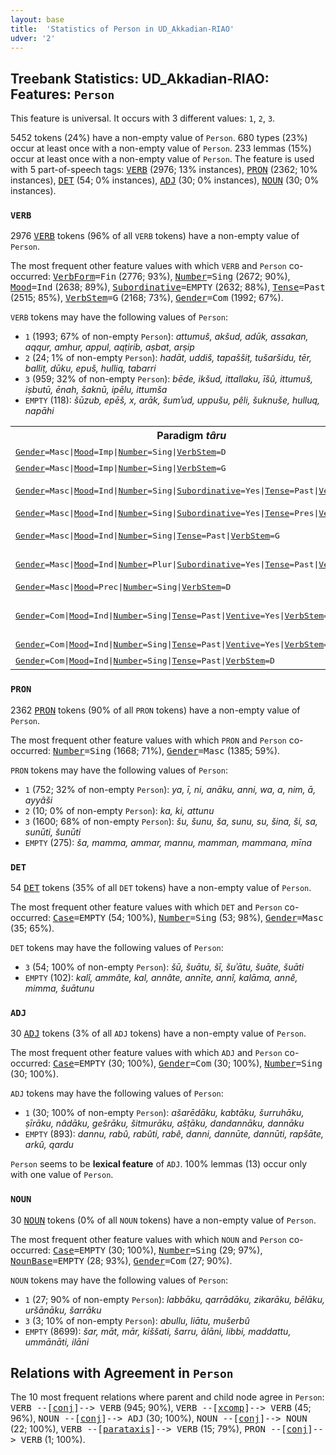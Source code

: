 ```yaml
---
layout: base
title:  'Statistics of Person in UD_Akkadian-RIAO'
udver: '2'
---
```


## Treebank Statistics: UD_Akkadian-RIAO: Features: `Person`

This feature is universal.
It occurs with 3 different values: `1`, `2`, `3`.

5452 tokens (24%) have a non-empty value of `Person`.
680 types (23%) occur at least once with a non-empty value of `Person`.
233 lemmas (15%) occur at least once with a non-empty value of `Person`.
The feature is used with 5 part-of-speech tags: <tt><a href="akk_riao-pos-VERB.html">VERB</a></tt> (2976; 13% instances), <tt><a href="akk_riao-pos-PRON.html">PRON</a></tt> (2362; 10% instances), <tt><a href="akk_riao-pos-DET.html">DET</a></tt> (54; 0% instances), <tt><a href="akk_riao-pos-ADJ.html">ADJ</a></tt> (30; 0% instances), <tt><a href="akk_riao-pos-NOUN.html">NOUN</a></tt> (30; 0% instances).

### `VERB`

2976 <tt><a href="akk_riao-pos-VERB.html">VERB</a></tt> tokens (96% of all `VERB` tokens) have a non-empty value of `Person`.

The most frequent other feature values with which `VERB` and `Person` co-occurred: <tt><a href="akk_riao-feat-VerbForm.html">VerbForm</a></tt><tt>=Fin</tt> (2776; 93%), <tt><a href="akk_riao-feat-Number.html">Number</a></tt><tt>=Sing</tt> (2672; 90%), <tt><a href="akk_riao-feat-Mood.html">Mood</a></tt><tt>=Ind</tt> (2638; 89%), <tt><a href="akk_riao-feat-Subordinative.html">Subordinative</a></tt><tt>=EMPTY</tt> (2632; 88%), <tt><a href="akk_riao-feat-Tense.html">Tense</a></tt><tt>=Past</tt> (2515; 85%), <tt><a href="akk_riao-feat-VerbStem.html">VerbStem</a></tt><tt>=G</tt> (2168; 73%), <tt><a href="akk_riao-feat-Gender.html">Gender</a></tt><tt>=Com</tt> (1992; 67%).

`VERB` tokens may have the following values of `Person`:

* `1` (1993; 67% of non-empty `Person`): <em>attumuš, akšud, adūk, assakan, aqqur, amhur, appul, aqṭirib, aṣbat, arṣip</em>
* `2` (24; 1% of non-empty `Person`): <em>hadāt, uddiš, tapaššiṭ, tušaršidu, tēr, balliṭ, dūku, epuš, hulliq, tabarri</em>
* `3` (959; 32% of non-empty `Person`): <em>bēde, ikšud, ittallaku, īšû, ittumuš, iṣbutū, ēnah, šaknū, ipēlu, ittumša</em>
* `EMPTY` (118): <em>šūzub, epēš, x, arāk, šumʾud, uppušu, pêli, šuknuše, hulluq, napāhi</em>

<table>
  <tr><th>Paradigm <i>târu</i></th><th><tt>1</tt></th><th><tt>2</tt></th><th><tt>3</tt></th></tr>
  <tr><td><tt><tt><a href="akk_riao-feat-Gender.html">Gender</a></tt><tt>=Masc</tt>|<tt><a href="akk_riao-feat-Mood.html">Mood</a></tt><tt>=Imp</tt>|<tt><a href="akk_riao-feat-Number.html">Number</a></tt><tt>=Sing</tt>|<tt><a href="akk_riao-feat-VerbStem.html">VerbStem</a></tt><tt>=D</tt></tt></td><td></td><td><em>tēr</em></td><td></td></tr>
  <tr><td><tt><tt><a href="akk_riao-feat-Gender.html">Gender</a></tt><tt>=Masc</tt>|<tt><a href="akk_riao-feat-Mood.html">Mood</a></tt><tt>=Imp</tt>|<tt><a href="akk_riao-feat-Number.html">Number</a></tt><tt>=Sing</tt>|<tt><a href="akk_riao-feat-VerbStem.html">VerbStem</a></tt><tt>=G</tt></tt></td><td></td><td><em>taʾer</em></td><td></td></tr>
  <tr><td><tt><tt><a href="akk_riao-feat-Gender.html">Gender</a></tt><tt>=Masc</tt>|<tt><a href="akk_riao-feat-Mood.html">Mood</a></tt><tt>=Ind</tt>|<tt><a href="akk_riao-feat-Number.html">Number</a></tt><tt>=Sing</tt>|<tt><a href="akk_riao-feat-Subordinative.html">Subordinative</a></tt><tt>=Yes</tt>|<tt><a href="akk_riao-feat-Tense.html">Tense</a></tt><tt>=Past</tt>|<tt><a href="akk_riao-feat-VerbStem.html">VerbStem</a></tt><tt>=D</tt></tt></td><td></td><td></td><td><em>utēru, uterru</em></td></tr>
  <tr><td><tt><tt><a href="akk_riao-feat-Gender.html">Gender</a></tt><tt>=Masc</tt>|<tt><a href="akk_riao-feat-Mood.html">Mood</a></tt><tt>=Ind</tt>|<tt><a href="akk_riao-feat-Number.html">Number</a></tt><tt>=Sing</tt>|<tt><a href="akk_riao-feat-Subordinative.html">Subordinative</a></tt><tt>=Yes</tt>|<tt><a href="akk_riao-feat-Tense.html">Tense</a></tt><tt>=Pres</tt>|<tt><a href="akk_riao-feat-VerbStem.html">VerbStem</a></tt><tt>=D</tt></tt></td><td></td><td></td><td><em>uterru</em></td></tr>
  <tr><td><tt><tt><a href="akk_riao-feat-Gender.html">Gender</a></tt><tt>=Masc</tt>|<tt><a href="akk_riao-feat-Mood.html">Mood</a></tt><tt>=Ind</tt>|<tt><a href="akk_riao-feat-Number.html">Number</a></tt><tt>=Sing</tt>|<tt><a href="akk_riao-feat-Tense.html">Tense</a></tt><tt>=Past</tt>|<tt><a href="akk_riao-feat-VerbStem.html">VerbStem</a></tt><tt>=G</tt></tt></td><td></td><td></td><td><em>itūr, itūru</em></td></tr>
  <tr><td><tt><tt><a href="akk_riao-feat-Gender.html">Gender</a></tt><tt>=Masc</tt>|<tt><a href="akk_riao-feat-Mood.html">Mood</a></tt><tt>=Ind</tt>|<tt><a href="akk_riao-feat-Number.html">Number</a></tt><tt>=Plur</tt>|<tt><a href="akk_riao-feat-Subordinative.html">Subordinative</a></tt><tt>=Yes</tt>|<tt><a href="akk_riao-feat-Tense.html">Tense</a></tt><tt>=Past</tt>|<tt><a href="akk_riao-feat-VerbStem.html">VerbStem</a></tt><tt>=G</tt></tt></td><td></td><td></td><td><em>itūrū, itūrūni</em></td></tr>
  <tr><td><tt><tt><a href="akk_riao-feat-Gender.html">Gender</a></tt><tt>=Masc</tt>|<tt><a href="akk_riao-feat-Mood.html">Mood</a></tt><tt>=Prec</tt>|<tt><a href="akk_riao-feat-Number.html">Number</a></tt><tt>=Sing</tt>|<tt><a href="akk_riao-feat-VerbStem.html">VerbStem</a></tt><tt>=D</tt></tt></td><td></td><td></td><td><em>lutēr</em></td></tr>
  <tr><td><tt><tt><a href="akk_riao-feat-Gender.html">Gender</a></tt><tt>=Com</tt>|<tt><a href="akk_riao-feat-Mood.html">Mood</a></tt><tt>=Ind</tt>|<tt><a href="akk_riao-feat-Number.html">Number</a></tt><tt>=Sing</tt>|<tt><a href="akk_riao-feat-Tense.html">Tense</a></tt><tt>=Past</tt>|<tt><a href="akk_riao-feat-Ventive.html">Ventive</a></tt><tt>=Yes</tt>|<tt><a href="akk_riao-feat-VerbStem.html">VerbStem</a></tt><tt>=D</tt></tt></td><td><em>uterra, utīra, uttēra</em></td><td></td><td></td></tr>
  <tr><td><tt><tt><a href="akk_riao-feat-Gender.html">Gender</a></tt><tt>=Com</tt>|<tt><a href="akk_riao-feat-Mood.html">Mood</a></tt><tt>=Ind</tt>|<tt><a href="akk_riao-feat-Number.html">Number</a></tt><tt>=Sing</tt>|<tt><a href="akk_riao-feat-Tense.html">Tense</a></tt><tt>=Past</tt>|<tt><a href="akk_riao-feat-Ventive.html">Ventive</a></tt><tt>=Yes</tt>|<tt><a href="akk_riao-feat-VerbStem.html">VerbStem</a></tt><tt>=G</tt></tt></td><td><em>atūra</em></td><td></td><td></td></tr>
  <tr><td><tt><tt><a href="akk_riao-feat-Gender.html">Gender</a></tt><tt>=Com</tt>|<tt><a href="akk_riao-feat-Mood.html">Mood</a></tt><tt>=Ind</tt>|<tt><a href="akk_riao-feat-Number.html">Number</a></tt><tt>=Sing</tt>|<tt><a href="akk_riao-feat-Tense.html">Tense</a></tt><tt>=Past</tt>|<tt><a href="akk_riao-feat-VerbStem.html">VerbStem</a></tt><tt>=D</tt></tt></td><td><em>utēr</em></td><td></td><td></td></tr>
</table>

### `PRON`

2362 <tt><a href="akk_riao-pos-PRON.html">PRON</a></tt> tokens (90% of all `PRON` tokens) have a non-empty value of `Person`.

The most frequent other feature values with which `PRON` and `Person` co-occurred: <tt><a href="akk_riao-feat-Number.html">Number</a></tt><tt>=Sing</tt> (1668; 71%), <tt><a href="akk_riao-feat-Gender.html">Gender</a></tt><tt>=Masc</tt> (1385; 59%).

`PRON` tokens may have the following values of `Person`:

* `1` (752; 32% of non-empty `Person`): <em>ya, ī, ni, anāku, anni, wa, a, nim, ā, ayyâši</em>
* `2` (10; 0% of non-empty `Person`): <em>ka, ki, attunu</em>
* `3` (1600; 68% of non-empty `Person`): <em>šu, šunu, ša, sunu, su, šina, ši, sa, sunūti, šunūti</em>
* `EMPTY` (275): <em>ša, mamma, ammar, mannu, mamman, mammana, mīna</em>

### `DET`

54 <tt><a href="akk_riao-pos-DET.html">DET</a></tt> tokens (35% of all `DET` tokens) have a non-empty value of `Person`.

The most frequent other feature values with which `DET` and `Person` co-occurred: <tt><a href="akk_riao-feat-Case.html">Case</a></tt><tt>=EMPTY</tt> (54; 100%), <tt><a href="akk_riao-feat-Number.html">Number</a></tt><tt>=Sing</tt> (53; 98%), <tt><a href="akk_riao-feat-Gender.html">Gender</a></tt><tt>=Masc</tt> (35; 65%).

`DET` tokens may have the following values of `Person`:

* `3` (54; 100% of non-empty `Person`): <em>šū, šuātu, šī, šuʾātu, šuāte, šuāti</em>
* `EMPTY` (102): <em>kalî, ammâte, kal, annâte, annīte, annî, kalāma, annê, mimma, šuātunu</em>

### `ADJ`

30 <tt><a href="akk_riao-pos-ADJ.html">ADJ</a></tt> tokens (3% of all `ADJ` tokens) have a non-empty value of `Person`.

The most frequent other feature values with which `ADJ` and `Person` co-occurred: <tt><a href="akk_riao-feat-Case.html">Case</a></tt><tt>=EMPTY</tt> (30; 100%), <tt><a href="akk_riao-feat-Gender.html">Gender</a></tt><tt>=Com</tt> (30; 100%), <tt><a href="akk_riao-feat-Number.html">Number</a></tt><tt>=Sing</tt> (30; 100%).

`ADJ` tokens may have the following values of `Person`:

* `1` (30; 100% of non-empty `Person`): <em>ašarēdāku, kabtāku, šurruhāku, ṣīrāku, nâdāku, gešrāku, šitmurāku, ašṭāku, dandannāku, dannāku</em>
* `EMPTY` (893): <em>dannu, rabû, rabûti, rabê, danni, dannūte, dannūti, rapšāte, arkû, qardu</em>

`Person` seems to be **lexical feature** of `ADJ`. 100% lemmas (13) occur only with one value of `Person`.

### `NOUN`

30 <tt><a href="akk_riao-pos-NOUN.html">NOUN</a></tt> tokens (0% of all `NOUN` tokens) have a non-empty value of `Person`.

The most frequent other feature values with which `NOUN` and `Person` co-occurred: <tt><a href="akk_riao-feat-Case.html">Case</a></tt><tt>=EMPTY</tt> (30; 100%), <tt><a href="akk_riao-feat-Number.html">Number</a></tt><tt>=Sing</tt> (29; 97%), <tt><a href="akk_riao-feat-NounBase.html">NounBase</a></tt><tt>=EMPTY</tt> (28; 93%), <tt><a href="akk_riao-feat-Gender.html">Gender</a></tt><tt>=Com</tt> (27; 90%).

`NOUN` tokens may have the following values of `Person`:

* `1` (27; 90% of non-empty `Person`): <em>labbāku, qarrādāku, zikarāku, bēlāku, uršānāku, šarrāku</em>
* `3` (3; 10% of non-empty `Person`): <em>abullu, liātu, mušerbû</em>
* `EMPTY` (8699): <em>šar, māt, mār, kiššati, šarru, ālāni, libbi, maddattu, ummānāti, ilāni</em>

## Relations with Agreement in `Person`

The 10 most frequent relations where parent and child node agree in `Person`:
<tt>VERB --[<tt><a href="akk_riao-dep-conj.html">conj</a></tt>]--> VERB</tt> (945; 90%),
<tt>VERB --[<tt><a href="akk_riao-dep-xcomp.html">xcomp</a></tt>]--> VERB</tt> (45; 96%),
<tt>NOUN --[<tt><a href="akk_riao-dep-conj.html">conj</a></tt>]--> ADJ</tt> (30; 100%),
<tt>NOUN --[<tt><a href="akk_riao-dep-conj.html">conj</a></tt>]--> NOUN</tt> (22; 100%),
<tt>VERB --[<tt><a href="akk_riao-dep-parataxis.html">parataxis</a></tt>]--> VERB</tt> (15; 79%),
<tt>PRON --[<tt><a href="akk_riao-dep-conj.html">conj</a></tt>]--> VERB</tt> (1; 100%).


